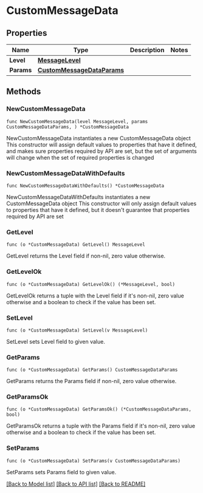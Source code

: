# CustomMessageData

## Properties

Name | Type | Description | Notes
------------ | ------------- | ------------- | -------------
**Level** | [**MessageLevel**](MessageLevel.md) |  | 
**Params** | [**CustomMessageDataParams**](CustomMessageDataParams.md) |  | 

## Methods

### NewCustomMessageData

`func NewCustomMessageData(level MessageLevel, params CustomMessageDataParams, ) *CustomMessageData`

NewCustomMessageData instantiates a new CustomMessageData object
This constructor will assign default values to properties that have it defined,
and makes sure properties required by API are set, but the set of arguments
will change when the set of required properties is changed

### NewCustomMessageDataWithDefaults

`func NewCustomMessageDataWithDefaults() *CustomMessageData`

NewCustomMessageDataWithDefaults instantiates a new CustomMessageData object
This constructor will only assign default values to properties that have it defined,
but it doesn't guarantee that properties required by API are set

### GetLevel

`func (o *CustomMessageData) GetLevel() MessageLevel`

GetLevel returns the Level field if non-nil, zero value otherwise.

### GetLevelOk

`func (o *CustomMessageData) GetLevelOk() (*MessageLevel, bool)`

GetLevelOk returns a tuple with the Level field if it's non-nil, zero value otherwise
and a boolean to check if the value has been set.

### SetLevel

`func (o *CustomMessageData) SetLevel(v MessageLevel)`

SetLevel sets Level field to given value.


### GetParams

`func (o *CustomMessageData) GetParams() CustomMessageDataParams`

GetParams returns the Params field if non-nil, zero value otherwise.

### GetParamsOk

`func (o *CustomMessageData) GetParamsOk() (*CustomMessageDataParams, bool)`

GetParamsOk returns a tuple with the Params field if it's non-nil, zero value otherwise
and a boolean to check if the value has been set.

### SetParams

`func (o *CustomMessageData) SetParams(v CustomMessageDataParams)`

SetParams sets Params field to given value.



[[Back to Model list]](../README.md#documentation-for-models) [[Back to API list]](../README.md#documentation-for-api-endpoints) [[Back to README]](../README.md)



